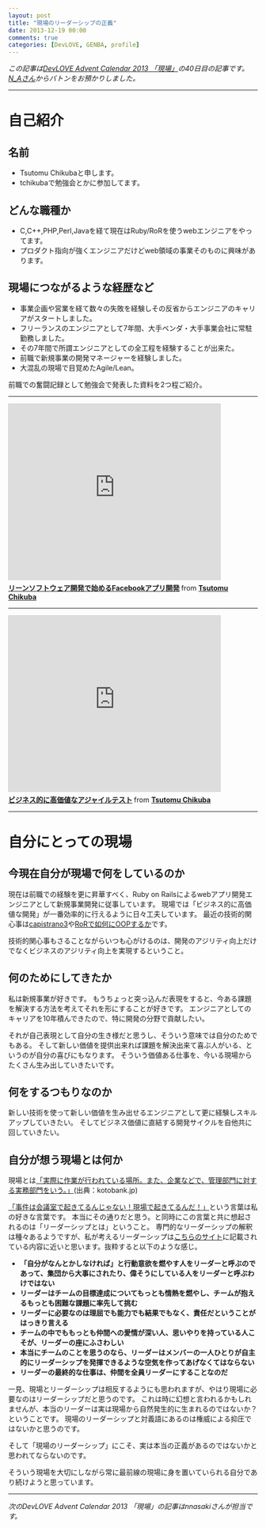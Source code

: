 ```yaml
---
layout: post
title: "現場のリーダーシップの正義"
date: 2013-12-19 00:00
comments: true
categories: [DevLOVE, GENBA, profile]
---
```

*この記事は[DevLOVE Advent Calendar 2013 「現場」](http://devlove.doorkeeper.jp/events/7039)の40日目の記事です。
[N_Aさん](https://github.com/N-A/rendo/issues/1)からバトンをお預かりしました。*
***

# 自己紹介

## 名前
* Tsutomu Chikubaと申します。
* tchikubaで勉強会とかに参加してます。

## どんな職種か
* C,C++,PHP,Perl,Javaを経て現在はRuby/RoRを使うwebエンジニアをやってます。
* プロダクト指向が強くエンジニアだけどweb領域の事業そのものに興味があります。

## 現場につながるような経歴など
* 事業企画や営業を経て数々の失敗を経験しその反省からエンジニアのキャリアがスタートしました。
* フリーランスのエンジニアとして7年間、大手ベンダ・大手事業会社に常駐勤務しました。
* その7年間で所謂エンジニアとしての全工程を経験することが出来た。
* 前職で新規事業の開発マネージャーを経験しました。
* 大混乱の現場で目覚めたAgile/Lean。

前職での奮闘記録として勉強会で発表した資料を2つ程ご紹介。

***

<iframe src="http://www.slideshare.net/slideshow/embed_code/14761605" width="427" height="356" frameborder="0" marginwidth="0" marginheight="0" scrolling="no" style="border:1px solid #CCC;border-width:1px 1px 0;margin-bottom:5px" allowfullscreen> </iframe> <div style="margin-bottom:5px"> <strong> <a href="https://www.slideshare.net/tchikuba/facebook-14761605" title="リーンソフトウェア開発で始めるFacebookアプリ開発" target="_blank">リーンソフトウェア開発で始めるFacebookアプリ開発</a> </strong> from <strong><a href="http://www.slideshare.net/tchikuba" target="_blank">Tsutomu Chikuba</a></strong> </div>

***

<iframe src="http://www.slideshare.net/slideshow/embed_code/15237558" width="427" height="356" frameborder="0" marginwidth="0" marginheight="0" scrolling="no" style="border:1px solid #CCC;border-width:1px 1px 0;margin-bottom:5px" allowfullscreen> </iframe> <div style="margin-bottom:5px"> <strong> <a href="https://www.slideshare.net/tchikuba/ss-15237558" title="ビジネス的に高価値なアジャイルテスト" target="_blank">ビジネス的に高価値なアジャイルテスト</a> </strong> from <strong><a href="http://www.slideshare.net/tchikuba" target="_blank">Tsutomu Chikuba</a></strong> </div>

***

# 自分にとっての現場

## 今現在自分が現場で何をしているのか

現在は前職での経験を更に昇華すべく、Ruby on Railsによるwebアプリ開発エンジニアとして新規事業開発に従事しています。
現場では「ビジネス的に高価値な開発」が一番効率的に行えるように日々工夫しています。
最近の技術的関心事は[capistrano3](http://takkkun.hatenablog.com/entry/2013/10/12/Capistrano_3%E3%81%B8%E3%81%AE%E6%89%8B%E5%BC%95%E3%81%8D)や[RoRで如何にOOPするか](http://techracho.bpsinc.jp/hachi8833/2013_11_19/14738)です。

技術的関心事もさることながらいつも心がけるのは、開発のアジリティ向上だけでなくビジネスのアジリティ向上を実現するということ。

## 何のためにしてきたか

私は新規事業が好きです。
もうちょっと突っ込んだ表現をすると、今ある課題を解決する方法を考えてそれを形にすることが好きです。
エンジニアとしてのキャリアを10年積んできたので、特に開発の分野で貢献したい。

それが自己表現として自分の生き様だと思うし、そういう意味では自分のためでもある。
そして新しい価値を提供出来れば課題を解決出来て喜ぶ人がいる、というのが自分の喜びにもなります。
そういう価値ある仕事を、今いる現場からたくさん生み出していきたいです。

## 何をするつもりなのか

新しい技術を使って新しい価値を生み出せるエンジニアとして更に経験しスキルアップしていきたい。
そしてビジネス価値に直結する開発サイクルを自他共に回していきたい。

## 自分が想う現場とは何か 

現場とは[「実際に作業が行われている場所。また、企業などで、管理部門に対する実務部門をいう。」](http://kotobank.jp/word/%E7%8F%BE%E5%A0%B4)(出典：kotobank.jp)

[「事件は会議室で起きてるんじゃない！現場で起きてるんだ！」](http://www.fesh.jp/detail_2579.html)という言葉は私の好きな言葉です。
本当にその通りだと思う。と同時にこの言葉と共に想起されるのは「リーダーシップとは」ということ。
専門的なリーダーシップの解釈は種々あるようですが、私が考えるリーダーシップは[こちらのサイト](http://nolovenoteam.com/leader-qualification-1316.html)に記載されている内容に近いと思います。抜粋すると以下のような感じ。

* **「自分がなんとかしなければ」と行動意欲を燃やす人をリーダーと呼ぶのであって、集団から大事にされたり、偉そうにしている人をリーダーと呼ぶわけではない**
* **リーダーはチームの目標達成についてもっとも情熱を燃やし、チームが抱えるもっとも困難な課題に率先して挑む**
* **リーダーに必要なのは理屈でも能力でも結果でもなく、責任だということがはっきり言える**
* **チームの中でももっとも仲間への愛情が深い人、思いやりを持っている人こそが、リーダーの座にふさわしい**
* **本当にチームのことを思うのなら、リーダーはメンバーの一人ひとりが自主的にリーダーシップを発揮できるような空気を作ってあげなくてはならない**
* **リーダーの最終的な仕事は、仲間を全員リーダーにすることなのだ**

一見、現場とリーダーシップは相反するようにも思われますが、やはり現場に必要なのはリーダーシップだと思うのです。
これは時に幻想と言われるかもしれませんが、本当のリーダーは実は現場から自然発生的に生まれるのではないか？ということです。
現場のリーダーシップと対義語にあるのは権威による抑圧ではないかと思うのです。

そして「現場のリーダーシップ」にこそ、実は本当の正義があるのではないかと思われてならないのです。

そういう現場を大切にしながら常に最前線の現場に身を置いていられる自分であり続けようと思っています。

***

*次のDevLOVE Advent Calendar 2013 「現場」の記事はnnasakiさんが担当です。*
